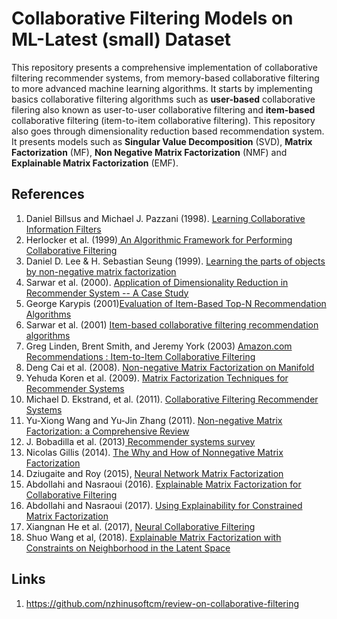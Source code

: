 # Collaborative Filtering Models on ML-Latest (small) Dataset
This repository presents a comprehensive implementation of collaborative filtering recommender systems, from memory-based collaborative filtering to more advanced machine learning algorithms. It starts by implementing basics collaborative filtering algorithms such as <b>user-based</b> collaborative filering also known as user-to-user collaborative filtering and <b>item-based</b> collaborative filtering (item-to-item collaborative filtering). This repository also goes through dimensionality reduction based recommendation system. It presents models such as **Singular Value Decomposition** (SVD), **Matrix Factorization** (MF), **Non Negative Matrix Factorization** (NMF) and **Explainable Matrix Factorization** (EMF).

## References

1. Daniel Billsus  and  Michael J. Pazzani (1998). [Learning Collaborative Information Filters](https://www.ics.uci.edu/~pazzani/Publications/MLC98.pdf)
2. Herlocker et al. (1999)<a href="https://dl.acm.org/doi/10.1145/3130348.3130372"> An Algorithmic Framework for Performing Collaborative Filtering</a>
3. Daniel D. Lee & H. Sebastian Seung (1999). [Learning the parts of objects by non-negative matrix factorization](https://www.nature.com/articles/44565)
4. Sarwar et al. (2000). [Application of Dimensionality Reduction in Recommender System -- A Case Study](http://files.grouplens.org/papers/webKDD00.pdf)
5. George Karypis (2001)<a href="https://citeseerx.ist.psu.edu/viewdoc/download?doi=10.1.1.554.1671&rep=rep1&type=pdf">Evaluation of Item-Based Top-N Recommendation Algorithms</a>
6. Sarwar et al. (2001) <a href="https://dl.acm.org/doi/10.1145/371920.372071"> Item-based collaborative filtering recommendation algorithms</a>
7. Greg Linden, Brent Smith, and Jeremy York (2003) <a href="https://www.cs.umd.edu/~samir/498/Amazon-Recommendations.pdf">Amazon.com Recommendations : Item-to-Item Collaborative Filtering</a>
8. Deng Cai et al. (2008). [Non-negative Matrix Factorization on Manifold](https://ieeexplore.ieee.org/document/4781101)
9. Yehuda Koren et al. (2009). <a href='https://ieeexplore.ieee.org/document/5197422'>Matrix Factorization Techniques for Recommender Systems</a>
10. Michael D. Ekstrand, et al. (2011). <a href="https://dl.acm.org/doi/10.1561/1100000009"> Collaborative Filtering Recommender Systems</a>
11. Yu-Xiong Wang and Yu-Jin Zhang (2011). [Non-negative Matrix Factorization: a Comprehensive Review](https://ieeexplore.ieee.org/document/6165290)
12. J. Bobadilla et al. (2013)<a href="https://romisatriawahono.net/lecture/rm/survey/information%20retrieval/Bobadilla%20-%20Recommender%20Systems%20-%202013.pdf"> Recommender systems survey</a>
13. Nicolas Gillis (2014). [The Why and How of Nonnegative Matrix Factorization](https://arxiv.org/pdf/1401.5226.pdf)
14. Dziugaite and Roy (2015), [Neural Network Matrix Factorization](https://arxiv.org/abs/1511.06443)
15. Abdollahi and Nasraoui (2016). [Explainable Matrix Factorization for Collaborative Filtering](https://www.researchgate.net/publication/301616080_Explainable_Matrix_Factorization_for_Collaborative_Filtering)
16. Abdollahi and Nasraoui (2017). [Using Explainability for Constrained Matrix Factorization](https://dl.acm.org/doi/abs/10.1145/3109859.3109913)
17. Xiangnan He et al. (2017), [Neural Collaborative Filtering](https://arxiv.org/abs/1708.05031)
18. Shuo Wang et al, (2018). [Explainable Matrix Factorization with Constraints on Neighborhood in the Latent Space](https://dl.acm.org/doi/abs/10.1145/3109859.3109913)

## Links
1. https://github.com/nzhinusoftcm/review-on-collaborative-filtering